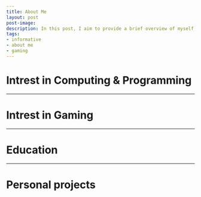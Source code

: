 ```yaml
---
title: About Me
layout: post
post-image: 
description: In this post, I aim to provide a brief overview of myself, including my interests and activities both within and outside of work.
tags:
- informative
- about me
- gaming
---
```


# Intrest in Computing & Programming

---

# Intrest in Gaming

---

# Education

---

# Personal projects
